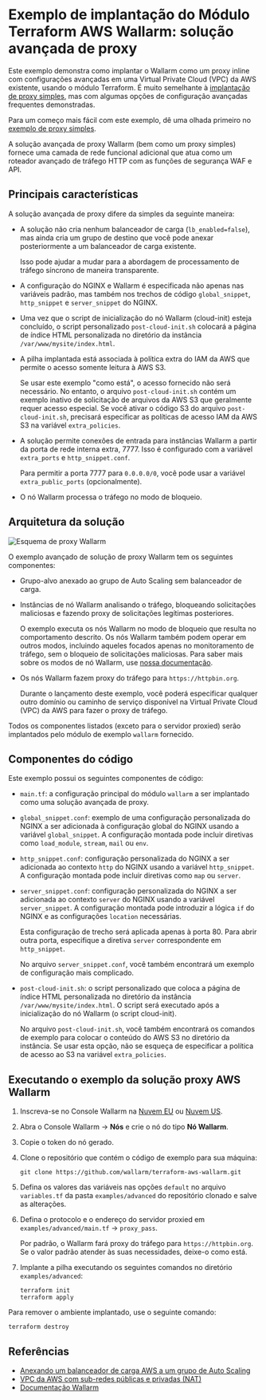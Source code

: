 # Exemplo de implantação do Módulo Terraform AWS Wallarm: solução avançada de proxy

Este exemplo demonstra como implantar o Wallarm como um proxy inline com configurações avançadas em uma Virtual Private Cloud (VPC) da AWS existente, usando o módulo Terraform. É muito semelhante à [implantação de proxy simples](https://github.com/wallarm/terraform-aws-wallarm/tree/main/examples/proxy), mas com algumas opções de configuração avançadas frequentes demonstradas.

Para um começo mais fácil com este exemplo, dê uma olhada primeiro no [exemplo de proxy simples](https://github.com/wallarm/terraform-aws-wallarm/tree/main/examples/proxy).

A solução avançada de proxy Wallarm (bem como um proxy simples) fornece uma camada de rede funcional adicional que atua como um roteador avançado de tráfego HTTP com as funções de segurança WAF e API.

## Principais características

A solução avançada de proxy difere da simples da seguinte maneira:

* A solução não cria nenhum balanceador de carga (`lb_enabled=false`), mas ainda cria um grupo de destino que você pode anexar posteriormente a um balanceador de carga existente.

    Isso pode ajudar a mudar para a abordagem de processamento de tráfego síncrono de maneira transparente.
* A configuração do NGINX e Wallarm é especificada não apenas nas variáveis padrão, mas também nos trechos de código `global_snippet`, `http_snippet` e `server_snippet` do NGINX.
* Uma vez que o script de inicialização do nó Wallarm (cloud-init) esteja concluído, o script personalizado `post-cloud-init.sh` colocará a página de índice HTML personalizada no diretório da instância `/var/www/mysite/index.html`.
* A pilha implantada está associada à política extra do IAM da AWS que permite o acesso somente leitura à AWS S3.

    Se usar este exemplo "como está", o acesso fornecido não será necessário. No entanto, o arquivo `post-cloud-init.sh` contém um exemplo inativo de solicitação de arquivos da AWS S3 que geralmente requer acesso especial. Se você ativar o código S3 do arquivo `post-cloud-init.sh`, precisará especificar as políticas de acesso IAM da AWS S3 na variável `extra_policies`.
* A solução permite conexões de entrada para instâncias Wallarm a partir da porta de rede interna extra, 7777. Isso é configurado com a variável `extra_ports` e `http_snippet.conf`.

    Para permitir a porta 7777 para `0.0.0.0/0`, você pode usar a variável `extra_public_ports` (opcionalmente).
* O nó Wallarm processa o tráfego no modo de bloqueio.

## Arquitetura da solução

![Esquema de proxy Wallarm](https://github.com/wallarm/terraform-aws-wallarm/blob/main/images/wallarm-as-proxy.png?raw=true)

O exemplo avançado de solução de proxy Wallarm tem os seguintes componentes:

* Grupo-alvo anexado ao grupo de Auto Scaling sem balanceador de carga.
* Instâncias de nó Wallarm analisando o tráfego, bloqueando solicitações maliciosas e fazendo proxy de solicitações legítimas posteriores.

    O exemplo executa os nós Wallarm no modo de bloqueio que resulta no comportamento descrito. Os nós Wallarm também podem operar em outros modos, incluindo aqueles focados apenas no monitoramento de tráfego, sem o bloqueio de solicitações maliciosas. Para saber mais sobre os modos de nó Wallarm, use [nossa documentação](https://docs.wallarm.com/admin-en/configure-wallarm-mode/).
* Os nós Wallarm fazem proxy do tráfego para `https://httpbin.org`.

    Durante o lançamento deste exemplo, você poderá especificar qualquer outro domínio ou caminho de serviço disponível na Virtual Private Cloud (VPC) da AWS para fazer o proxy de tráfego.

Todos os componentes listados (exceto para o servidor proxied) serão implantados pelo módulo de exemplo `wallarm` fornecido.

## Componentes do código

Este exemplo possui os seguintes componentes de código:

* `main.tf`: a configuração principal do módulo `wallarm` a ser implantado como uma solução avançada de proxy.
* `global_snippet.conf`: exemplo de uma configuração personalizada do NGINX a ser adicionada à configuração global do NGINX usando a variável `global_snippet`. A configuração montada pode incluir diretivas como `load_module`, `stream`, `mail` ou `env`.
* `http_snippet.conf`: configuração personalizada do NGINX a ser adicionada ao contexto `http` do NGINX usando a variável `http_snippet`. A configuração montada pode incluir diretivas como `map` ou `server`.
* `server_snippet.conf`: configuração personalizada do NGINX a ser adicionada ao contexto `server` do NGINX usando a variável `server_snippet`. A configuração montada pode introduzir a lógica `if` do NGINX e as configurações `location` necessárias.

    Esta configuração de trecho será aplicada apenas à porta 80. Para abrir outra porta, especifique a diretiva `server` correspondente em `http_snippet`.

    No arquivo `server_snippet.conf`, você também encontrará um exemplo de configuração mais complicado.
* `post-cloud-init.sh`: o script personalizado que coloca a página de índice HTML personalizada no diretório da instância `/var/www/mysite/index.html`. O script será executado após a inicialização do nó Wallarm (o script cloud-init).

    No arquivo `post-cloud-init.sh`, você também encontrará os comandos de exemplo para colocar o conteúdo do AWS S3 no diretório da instância. Se usar esta opção, não se esqueça de especificar a política de acesso ao S3 na variável `extra_policies`.

## Executando o exemplo da solução proxy AWS Wallarm

1. Inscreva-se no Console Wallarm na [Nuvem EU](https://my.wallarm.com/nodes) ou [Nuvem US](https://us1.my.wallarm.com/nodes).
1. Abra o Console Wallarm → **Nós** e crie o nó do tipo **Nó Wallarm**.
1. Copie o token do nó gerado.
1. Clone o repositório que contém o código de exemplo para sua máquina:

    ```
    git clone https://github.com/wallarm/terraform-aws-wallarm.git
    ```
1. Defina os valores das variáveis nas opções `default` no arquivo `variables.tf` da pasta `examples/advanced` do repositório clonado e salve as alterações.
1. Defina o protocolo e o endereço do servidor proxied em `examples/advanced/main.tf` → `proxy_pass`.

    Por padrão, o Wallarm fará proxy do tráfego para `https://httpbin.org`. Se o valor padrão atender às suas necessidades, deixe-o como está.
1. Implante a pilha executando os seguintes comandos no diretório `examples/advanced`:

    ```
    terraform init
    terraform apply
    ```

Para remover o ambiente implantado, use o seguinte comando:

```
terraform destroy
```

## Referências

* [Anexando um balanceador de carga AWS a um grupo de Auto Scaling](https://docs.aws.amazon.com/autoscaling/ec2/userguide/attach-load-balancer-asg.html)
* [VPC da AWS com sub-redes públicas e privadas (NAT)](https://docs.aws.amazon.com/vpc/latest/userguide/VPC_Scenario2.html)
* [Documentação Wallarm](https://docs.wallarm.com)
